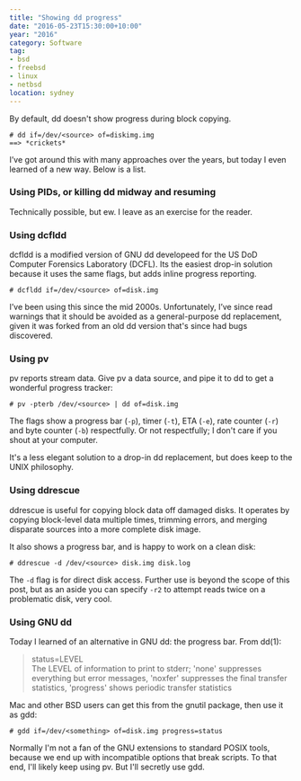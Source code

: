```yaml
---
title: "Showing dd progress"
date: "2016-05-23T15:30:00+10:00"
year: "2016"
category: Software
tag:
- bsd
- freebsd
- linux
- netbsd
location: sydney
---
```

By default, dd doesn't show progress during block copying.

    # dd if=/dev/<source> of=diskimg.img
    ==> *crickets*

I’ve got around this with many approaches over the years, but today I even learned of a new way. Below is a list.

### Using PIDs, or killing dd midway and resuming

Technically possible, but ew. I leave as an exercise for the reader.

### Using dcfldd

dcfldd is a modified version of GNU dd developeed for the US DoD Computer Forensics Laboratory (DCFL). Its the easiest drop-in solution because it uses the same flags, but adds inline progress reporting.

    # dcfldd if=/dev/<source> of=disk.img

I’ve been using this since the mid 2000s. Unfortunately, I’ve since read warnings that it should be avoided as a general-purpose dd replacement, given it was forked from an old dd version that's since had bugs discovered.

### Using pv

pv reports stream data. Give pv a data source, and pipe it to dd to get a wonderful progress tracker:

    # pv -pterb /dev/<source> | dd of=disk.img

The flags show a progress bar (`-p`), timer (`-t`), ETA (`-e`), rate counter (`-r`) and byte counter (`-b`) respectfully. Or not respectfully; I don't care if you shout at your computer.

It's a less elegant solution to a drop-in dd replacement, but does keep to the UNIX philosophy.

### Using ddrescue

ddrescue is useful for copying block data off damaged disks. It operates by copying block-level data multiple times, trimming errors, and merging disparate sources into a more complete disk image.

It also shows a progress bar, and is happy to work on a clean disk:

    # ddrescue -d /dev/<source> disk.img disk.log

The `-d` flag is for direct disk access. Further use is beyond the scope of this post, but as an aside you can specify `-r2` to attempt reads twice on a problematic disk, very cool.

### Using GNU dd

Today I learned of an alternative in GNU dd: the progress bar. From dd(1):

> status=LEVEL  
> The LEVEL of information to print to stderr; 'none' suppresses everything but
> error messages, 'noxfer' suppresses the final transfer  statistics,  'progress'
> shows periodic transfer statistics

Mac and other BSD users can get this from the gnutil package, then use it as gdd:

    # gdd if=/dev/<something> of=disk.img progress=status

Normally I'm not a fan of the GNU extensions to standard POSIX tools, because we end up with incompatible options that break scripts. To that end, I'll likely keep using pv. But I'll secretly use gdd.

